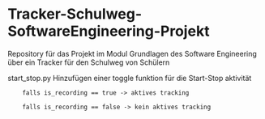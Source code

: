 # Tracker-Schulweg-SoftwareEngineering-Projekt
Repository für das Projekt im Modul Grundlagen des Software Engineering über ein Tracker für den Schulweg von Schülern


start_stop.py
    Hinzufügen einer toggle funktion für die Start-Stop aktivität

        falls is_recording == true -> aktives tracking

        falls is_recording == false -> kein aktives tracking